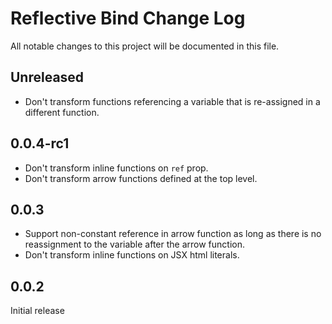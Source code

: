 # Reflective Bind Change Log

All notable changes to this project will be documented in this file.

## Unreleased

* Don't transform functions referencing a variable that is re-assigned in a
  different function.

## 0.0.4-rc1

* Don't transform inline functions on `ref` prop.
* Don't transform arrow functions defined at the top level.

## 0.0.3

* Support non-constant reference in arrow function as long as there is no
  reassignment to the variable after the arrow function.
* Don't transform inline functions on JSX html literals.

## 0.0.2

Initial release
